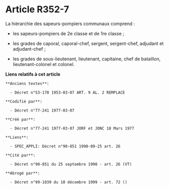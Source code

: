 # Article R352-7

La hiérarchie des sapeurs-pompiers communaux comprend :

- les sapeurs-pompiers de 2e classe et de 1re classe ;

- les grades de caporal, caporal-chef, sergent, sergent-chef, adjudant et adjudant-chef ;

- les grades de sous-lieutenant, lieutenant, capitaine, chef de bataillon, lieutenant-colonel et colonel.

**Liens relatifs à cet article**

	**Anciens textes**:

	  - Décret n°53-170 1953-03-07 ART. 9 AL. 2 REMPLACE

	**Codifié par**:

	  - Décret n°77-241 1977-03-07

	**Créé par**:

	  - Décret n°77-241 1977-03-07 JORF et JONC 18 Mars 1977

	**Liens**:

	  - SPEC_APPLI: Décret n°90-851 1990-09-25 art. 26

	**Cité par**:

	  - Décret n°90-851 du 25 septembre 1990 - art. 26 (VT)

	**Abrogé par**:

	  - Décret n°99-1039 du 10 décembre 1999 - art. 72 ()
